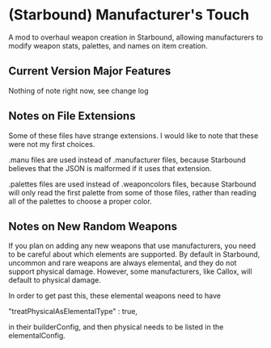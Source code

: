 # (Starbound) Manufacturer's Touch

A mod to overhaul weapon creation in Starbound, allowing manufacturers to modify weapon stats, palettes, and names on item creation.

## Current Version Major Features

Nothing of note right now, see change log

## Notes on File Extensions

Some of these files have strange extensions. I would like to note that these were not my first choices.

.manu files are used instead of .manufacturer files, because Starbound believes that the JSON is malformed if it uses that extension.

.palettes files are used instead of .weaponcolors files, because Starbound will only read the first palette from some of those files,
rather than reading all of the palettes to choose a proper color.

## Notes on New Random Weapons

If you plan on adding any new weapons that use manufacturers, you need to be careful about which elements are supported.
By default in Starbound, uncommon and rare weapons are always elemental, and they do not support physical damage. However,
some manufacturers, like Callox, will default to physical damage.

In order to get past this, these elemental weapons need to have

"treatPhysicalAsElementalType" : true,

in their builderConfig, and then physical needs to be listed in the elementalConfig.